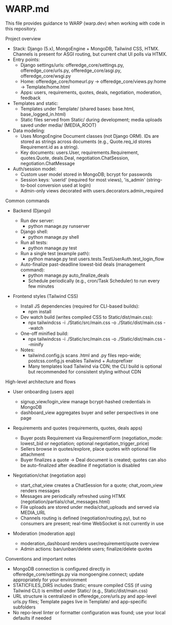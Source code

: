 # WARP.md

This file provides guidance to WARP (warp.dev) when working with code in this repository.

Project overview
- Stack: Django (5.x), MongoEngine + MongoDB, Tailwind CSS, HTMX. Channels is present for ASGI routing, but current chat UI polls via HTMX.
- Entry points:
  - Django settings/urls: offeredge_core/settings.py, offeredge_core/urls.py, offeredge_core/asgi.py, offeredge_core/wsgi.py
  - Home: offeredge_core/homeurl.py → offeredge_core/views.py:home → Template/home.html
  - Apps: users, requirements, quotes, deals, negotiation, moderation, feedback
- Templates and static:
  - Templates under Template/ (shared bases: base.html, base_logged_in.html)
  - Static files served from Static/ during development; media uploads saved under media/ (MEDIA_ROOT)
- Data modeling:
  - Uses MongoEngine Document classes (not Django ORM). IDs are stored as strings across documents (e.g., Quote.req_id stores Requirement.id as a string).
  - Key documents: users.User, requirements.Requirement, quotes.Quote, deals.Deal, negotiation.ChatSession, negotiation.ChatMessage
- Auth/session model:
  - Custom user model stored in MongoDB; bcrypt for passwords
  - Session keys: 'userid' (required for most views), 'is_admin' (string-to-bool conversion used at login)
  - Admin-only views decorated with users.decorators.admin_required

Common commands
- Backend (Django)
  - Run dev server:
    - python manage.py runserver
  - Django shell:
    - python manage.py shell
  - Run all tests:
    - python manage.py test
  - Run a single test (example path):
    - python manage.py test users.tests.TestUserAuth.test_login_flow
  - Auto-finalize past-deadline lowest-bid deals (management command):
    - python manage.py auto_finalize_deals
    - Schedule periodically (e.g., cron/Task Scheduler) to run every few minutes

- Frontend styles (Tailwind CSS)
  - Install JS dependencies (required for CLI-based builds):
    - npm install
  - Dev watch build (writes compiled CSS to Static/dist/main.css):
    - npx tailwindcss -i ./Static/src/main.css -o ./Static/dist/main.css --watch
  - One-off minified build:
    - npx tailwindcss -i ./Static/src/main.css -o ./Static/dist/main.css --minify
  - Notes:
    - tailwind.config.js scans .html and .py files repo-wide; postcss.config.js enables Tailwind + Autoprefixer
    - Many templates load Tailwind via CDN; the CLI build is optional but recommended for consistent styling without CDN

High-level architecture and flows
- User onboarding (users app)
  - signup_view/login_view manage bcrypt-hashed credentials in MongoDB
  - dashboard_view aggregates buyer and seller perspectives in one page

- Requirements and quotes (requirements, quotes, deals apps)
  - Buyer posts Requirement via RequirementForm (negotiation_mode: lowest_bid or negotiation; optional negotiation_trigger_price)
  - Sellers browse in quotes/explore, place quotes with optional file attachment
  - Buyer finalizes a quote → Deal document is created; quotes can also be auto-finalized after deadline if negotiation is disabled

- Negotiation/chat (negotiation app)
  - start_chat_view creates a ChatSession for a quote; chat_room_view renders messages
  - Messages are periodically refreshed using HTMX (negotiation/partials/chat_messages.html)
  - File uploads are stored under media/chat_uploads and served via MEDIA_URL
  - Channels routing is defined (negotiation/routing.py), but no consumers are present; real-time WebSocket is not currently in use

- Moderation (moderation app)
  - moderation_dashboard renders user/requirement/quote overview
  - Admin actions: ban/unban/delete users; finalize/delete quotes

Conventions and important notes
- MongoDB connection is configured directly in offeredge_core/settings.py via mongoengine.connect; update appropriately for your environment
- STATICFILES_DIRS includes Static; ensure compiled CSS (if using Tailwind CLI) is emitted under Static/ (e.g., Static/dist/main.css)
- URL structure is centralized in offeredge_core/urls.py and app-level urls.py files; Template pages live in Template/ and app-specific subfolders
- No repo-level linter or formatter configuration was found; use your local defaults if needed
